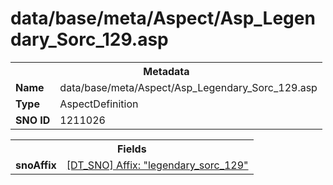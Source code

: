 <h1>data/base/meta/Aspect/Asp_Legendary_Sorc_129.asp</h1><table><tr><th colspan="100%">Metadata</th></tr><tr><td><b>Name</b></td><td>data/base/meta/Aspect/Asp_Legendary_Sorc_129.asp</td></tr><tr><td><b>Type</b></td><td>AspectDefinition</td></tr><tr><td><b>SNO ID</b></td><td>1211026</td></tr></table>

<table><tr><th colspan="100%">Fields</th></tr><tr><td><b>snoAffix</b></td><td><a href="..\Affix\legendary_sorc_129.aff.md">[DT_SNO] Affix: "legendary_sorc_129"</a></td></tr></table>

